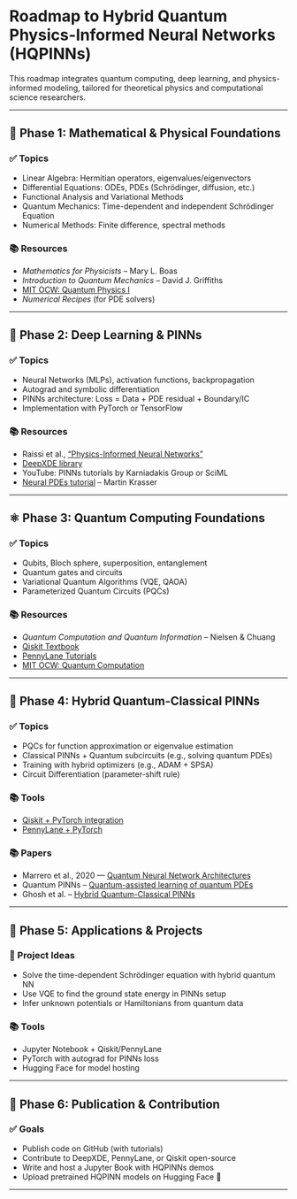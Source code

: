 
# Roadmap to Hybrid Quantum Physics-Informed Neural Networks (HQPINNs)

This roadmap integrates quantum computing, deep learning, and physics-informed modeling, tailored for theoretical physics and computational science researchers.

---

## 📘 Phase 1: Mathematical & Physical Foundations

### ✅ Topics
- Linear Algebra: Hermitian operators, eigenvalues/eigenvectors
- Differential Equations: ODEs, PDEs (Schrödinger, diffusion, etc.)
- Functional Analysis and Variational Methods
- Quantum Mechanics: Time-dependent and independent Schrödinger Equation
- Numerical Methods: Finite difference, spectral methods

### 📚 Resources
- _Mathematics for Physicists_ – Mary L. Boas
- _Introduction to Quantum Mechanics_ – David J. Griffiths
- [MIT OCW: Quantum Physics I](https://ocw.mit.edu/courses/8-04-quantum-physics-i-spring-2016/)
- _Numerical Recipes_ (for PDE solvers)

---

## 🧠 Phase 2: Deep Learning & PINNs

### ✅ Topics
- Neural Networks (MLPs), activation functions, backpropagation
- Autograd and symbolic differentiation
- PINNs architecture: Loss = Data + PDE residual + Boundary/IC
- Implementation with PyTorch or TensorFlow

### 📚 Resources
- Raissi et al., [“Physics-Informed Neural Networks”](https://arxiv.org/abs/1711.10561)
- [DeepXDE library](https://github.com/lululxvi/deepxde)
- YouTube: PINNs tutorials by Karniadakis Group or SciML
- [Neural PDEs tutorial](https://krasserm.github.io/2020/01/21/neural-pdes/) – Martin Krasser

---

## ⚛️ Phase 3: Quantum Computing Foundations

### ✅ Topics
- Qubits, Bloch sphere, superposition, entanglement
- Quantum gates and circuits
- Variational Quantum Algorithms (VQE, QAOA)
- Parameterized Quantum Circuits (PQCs)

### 📚 Resources
- _Quantum Computation and Quantum Information_ – Nielsen & Chuang
- [Qiskit Textbook](https://qiskit.org/learn)
- [PennyLane Tutorials](https://pennylane.ai/qml/)
- [MIT OCW: Quantum Computation](https://ocw.mit.edu/courses/6-845-quantum-complexity-theory-fall-2010/)

---

## 🧩 Phase 4: Hybrid Quantum-Classical PINNs

### ✅ Topics
- PQCs for function approximation or eigenvalue estimation
- Classical PINNs + Quantum subcircuits (e.g., solving quantum PDEs)
- Training with hybrid optimizers (e.g., ADAM + SPSA)
- Circuit Differentiation (parameter-shift rule)

### 📚 Tools
- [Qiskit + PyTorch integration](https://qiskit.org/ecosystem/machine-learning/)
- [PennyLane + PyTorch](https://pennylane.ai/qml/demos/tutorial_pytorch_interface.html)

### 📚 Papers
- Marrero et al., 2020 — [Quantum Neural Network Architectures](https://arxiv.org/abs/2010.15968)
- Quantum PINNs – [Quantum-assisted learning of quantum PDEs](https://arxiv.org/abs/2105.01417)
- Ghosh et al. – [Hybrid Quantum-Classical PINNs](https://arxiv.org/abs/2109.06259)

---

## 🧪 Phase 5: Applications & Projects

### 🧠 Project Ideas
- Solve the time-dependent Schrödinger equation with hybrid quantum NN
- Use VQE to find the ground state energy in PINNs setup
- Infer unknown potentials or Hamiltonians from quantum data

### 📚 Tools
- Jupyter Notebook + Qiskit/PennyLane
- PyTorch with autograd for PINNs loss
- Hugging Face for model hosting

---

## 🚀 Phase 6: Publication & Contribution

### ✅ Goals
- Publish code on GitHub (with tutorials)
- Contribute to DeepXDE, PennyLane, or Qiskit open-source
- Write and host a Jupyter Book with HQPINNs demos
- Upload pretrained HQPINN models on Hugging Face 🤗

---
